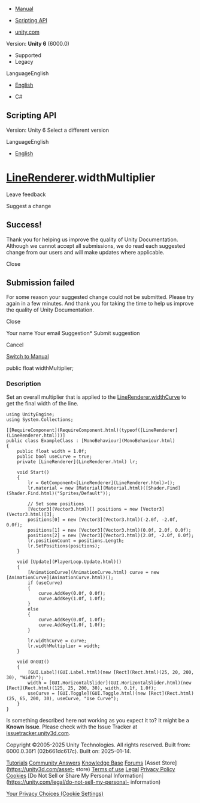 [ ]()

  * [Manual](../Manual/index.html)
  * [Scripting API](../ScriptReference/index.html)

  * [unity.com](https://unity.com/)

Version: **Unity 6** (6000.0)

  * Supported
  * Legacy

LanguageEnglish

  * [English]()

  * C#

[ ](https://docs.unity3d.com)

## Scripting API

Version: Unity 6 Select a different version

LanguageEnglish

  * [English]()

#  [LineRenderer](LineRenderer.html).widthMultiplier

Leave feedback

Suggest a change

## Success!

Thank you for helping us improve the quality of Unity Documentation. Although
we cannot accept all submissions, we do read each suggested change from our
users and will make updates where applicable.

Close

## Submission failed

For some reason your suggested change could not be submitted. Please <a>try
again</a> in a few minutes. And thank you for taking the time to help us
improve the quality of Unity Documentation.

Close

Your name Your email Suggestion* Submit suggestion

Cancel

[Switch to Manual](../Manual/class-LineRenderer.html "Go to LineRenderer
Component in the Manual")

public float widthMultiplier;

### Description

Set an overall multiplier that is applied to the
[LineRenderer.widthCurve](LineRenderer-widthCurve.html) to get the final width
of the line.

    
    
    using UnityEngine;
    using System.Collections;  
      
    [[RequireComponent](RequireComponent.html)(typeof([LineRenderer](LineRenderer.html)))]
    public class ExampleClass : [MonoBehaviour](MonoBehaviour.html)
    {
        public float width = 1.0f;
        public bool useCurve = true;
        private [LineRenderer](LineRenderer.html) lr;  
      
        void Start()
        {
            lr = GetComponent<[LineRenderer](LineRenderer.html)>();
            lr.material = new [Material](Material.html)([Shader.Find](Shader.Find.html)("Sprites/Default"));  
      
            // Set some positions
            [Vector3](Vector3.html)[] positions = new [Vector3](Vector3.html)[3];
            positions[0] = new [Vector3](Vector3.html)(-2.0f, -2.0f, 0.0f);
            positions[1] = new [Vector3](Vector3.html)(0.0f, 2.0f, 0.0f);
            positions[2] = new [Vector3](Vector3.html)(2.0f, -2.0f, 0.0f);
            lr.positionCount = positions.Length;
            lr.SetPositions(positions);
        }  
      
        void [Update](PlayerLoop.Update.html)()
        {
            [AnimationCurve](AnimationCurve.html) curve = new [AnimationCurve](AnimationCurve.html)();
            if (useCurve)
            {
                curve.AddKey(0.0f, 0.0f);
                curve.AddKey(1.0f, 1.0f);
            }
            else
            {
                curve.AddKey(0.0f, 1.0f);
                curve.AddKey(1.0f, 1.0f);
            }  
      
            lr.widthCurve = curve;
            lr.widthMultiplier = width;
        }  
      
        void OnGUI()
        {
            [GUI.Label](GUI.Label.html)(new [Rect](Rect.html)(25, 20, 200, 30), "Width");
            width = [GUI.HorizontalSlider](GUI.HorizontalSlider.html)(new [Rect](Rect.html)(125, 25, 200, 30), width, 0.1f, 1.0f);
            useCurve = [GUI.Toggle](GUI.Toggle.html)(new [Rect](Rect.html)(25, 65, 200, 30), useCurve, "Use Curve");
        }
    }
    

Is something described here not working as you expect it to? It might be a
**Known Issue**. Please check with the Issue Tracker at
[issuetracker.unity3d.com](https://issuetracker.unity3d.com).

Copyright ©2005-2025 Unity Technologies. All rights reserved. Built from:
6000.0.36f1 (02b661dc617c). Built on: 2025-01-14.

[Tutorials](https://unity3d.com/learn) [Community
Answers](https://answers.unity3d.com) [Knowledge
Base](https://support.unity3d.com/hc/en-us)
[Forums](https://forum.unity3d.com) [Asset Store](https://unity3d.com/asset-
store) [Terms of use](https://docs.unity3d.com/Manual/TermsOfUse.html)
[Legal](https://unity.com/legal) [Privacy
Policy](https://unity.com/legal/privacy-policy)
[Cookies](https://unity.com/legal/cookie-policy) [Do Not Sell or Share My
Personal Information](https://unity.com/legal/do-not-sell-my-personal-
information)

[Your Privacy Choices (Cookie Settings)](javascript:void\(0\);)


